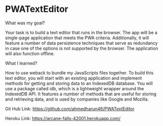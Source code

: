 # PWATextEditor

What was my goal?


Your task is to build a text editor that runs in the browser. The app will be a single-page application that meets the PWA criteria. Additionally, it will feature a number of data persistence techniques that serve as redundancy in case one of the options is not supported by the browser. The application will also function offline.



What I learned?



How to use weback to bundle my JavaScripts files together. To build this text editor, you will start with an existing application and implement methods for getting and storing data to an IndexedDB database. You will use a package called idb, which is a lightweight wrapper around the IndexedDB API. It features a number of methods that are useful for storing and retrieving data, and is used by companies like Google and Mozilla.



Git Hub Link:  https://github.com/ahmedharun46/PWATextEditor


Heroku Link:  https://arcane-falls-42001.herokuapp.com/

